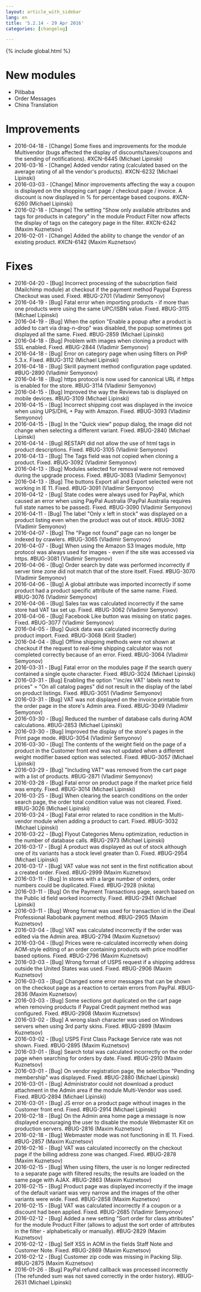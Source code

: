 ```yaml
---
layout: article_with_sidebar
lang: en
title: '5.2.14 - 29 Apr 2016'
categories: [changelog]

---
```


{% include global.html %}

# New modules

*   Pilibaba
*   Order Messages
*   China Translation

# Improvements

*   2016-04-18 - [Change] Some fixes and improvements for the module Multivendor (bugs affected the display of discounts/taxes/coupons and the sending of notifications). #XCN-6445 (Michael Lipinski)
*   2016-03-16 - [Change] Added vendor rating (calculated based on the average rating of all the vendor's products). #XCN-6232 (Michael Lipinski)
*   2016-03-03 - [Change] Minor improvements affecting the way a coupon is displayed on the shopping cart page / checkout page / invoice. A discount is now displayed in % for percentage based coupons. #XCN-6260 (Michael Lipinski)
*   2016-02-18 - [Change] The setting "Show only available attributes and tags for products in category" in the module Product Filter now affects the display of tags on the category page in the filter. #XCN-6242 (Maxim Kuznetsov)
*   2016-02-01 - [Change] Added the ability to change the vendor of an existing product. #XCN-6142 (Maxim Kuznetsov)  

# Fixes

*   2016-04-20 - [Bug] Incorrect processing of the subscription field (Mailchimp module) at checkout if the payment method Paypal Express Checkout was used. Fixed. #BUG-2701 (Vladimir Semyonov)
*   2016-04-19 - [Bug] Fatal error when importing products - if more than one products were using the same UPC/ISBN value. Fixed. #BUG-3115 (Michael Lipinski)
*   2016-04-19 - [Bug] When the option "Enable a popup after a product is added to cart via drag-n-drop" was disabled, the popup sometimes got displayed all the same. Fixed. #BUG-2859 (Michael Lipinski)
*   2016-04-18 - [Bug] Problem with images when cloning a product with SSL enabled. Fixed. #BUG-2844 (Vladimir Semyonov)
*   2016-04-18 - [Bug] Error on category page when using filters on PHP 5.3.x. Fixed. #BUG-3112 (Michael Lipinski)
*   2016-04-18 - [Bug] Skrill payment method configuration page updated. #BUG-2890 (Vladimir Semyonov)
*   2016-04-18 - [Bug] https protocol is now used for canonical URL if https is enabled for the store. #BUG-3114 (Vladimir Semyonov)
*   2016-04-15 - [Bug] Improved the way the Reviews tab is displayed on mobile devices. #BUG-3109 (Michael Lipinski)
*   2016-04-15 - [Bug] Incorrect shipping cost was displayed in the invoice when using UPS/DHL + Pay with Amazon. Fixed. #BUG-3093 (Vladimir Semyonov)
*   2016-04-15 - [Bug] In the "Quick view" popup dialog, the image did not change when selecting a different variant. Fixed. #BUG-2840 (Michael Lipinski)
*   2016-04-14 - [Bug] RESTAPI did not allow the use of html tags in product descriptions. Fixed. #BUG-3105 (Vladimir Semyonov)
*   2016-04-13 - [Bug] The Tags field was not copied when cloning a product. Fixed. #BUG-3092 (Vladimir Semyonov)
*   2016-04-13 - [Bug] Modules selected for removal were not removed during the upgrade process. Fixed. #BUG-3083 (Vladimir Semyonov)
*   2016-04-13 - [Bug] The buttons Export all and Export selected were not working in IE 11\. Fixed. #BUG-3091 (Vladimir Semyonov)
*   2016-04-12 - [Bug] State codes were always used for PayPal, which caused an error when using PayPal Australia (PayPal Australia requires full state names to be passed). Fixed. #BUG-3090 (Vladimir Semyonov)
*   2016-04-11 - [Bug] The label "Only x left in stock" was displayed on a product listing even when the product was out of stock. #BUG-3082 (Vladimir Semyonov)
*   2016-04-07 - [Bug] The "Page not found" page can no longer be indexed by crawlers. #BUG-3065 (Vladimir Semyonov)
*   2016-04-07 - [Bug] When using the Amazon S3 Images module, http protocol was always used for images - even if the site was accessed via https. #BUG-3081 (Vladimir Semyonov)
*   2016-04-06 - [Bug] Order search by date was performed incorrectly if server time zone did not match that of the store itself. Fixed. #BUG-3070 (Vladimir Semyonov)
*   2016-04-06 - [Bug] A global attribute was imported incorrectly if some product had a product specific attribute of the same name. Fixed. #BUG-3076 (Vladimir Semyonov)
*   2016-04-06 - [Bug] Sales tax was calculated incorrectly if the same store had VAT tax set up. Fixed. #BUG-3062 (Vladimir Semyonov)
*   2016-04-06 - [Bug] Facebook Like button was missing on static pages. Fixed. #BUG-3077 (Vladimir Semyonov)
*   2016-04-05 - [Bug] Quick data was calculated incorrectly during product import. Fixed. #BUG-3068 (Kirill Stadler)
*   2016-04-04 - [Bug] Offline shipping methods were not shown at checkout if the request to real-time shipping calculator was not completed correctly because of an error. Fixed. #BUG-3064 (Vladimir Semyonov)
*   2016-03-31 - [Bug] Fatal error on the modules page if the search query contained a single quote character. Fixed. #BUG-3024 (Michael Lipinski)
*   2016-03-31 - [Bug] Enabling the option "'inc/ex VAT' labels next to prices" = "On all catalog pages" did not result in the display of the label on product listings. Fixed. #BUG-3051 (Vladimir Semyonov)
*   2016-03-31 - [Bug] VAT was not displayed on the invoice printable from the order page in the store's Admin area. Fixed. #BUG-3049 (Vladimir Semyonov)
*   2016-03-30 - [Bug] Reduced the number of database calls during AOM calculations. #BUG-2853 (Michael Lipinski)
*   2016-03-30 - [Bug] Improved the display of the store's pages in the Print page mode. #BUG-3054 (Vladimir Semyonov)
*   2016-03-30 - [Bug] The contents of the weight field on the page of a product in the Customer front end was not updated when a different weight modifier based option was selected. Fixed. #BUG-3057 (Michael Lipinski)
*   2016-03-29 - [Bug] "Including VAT" was removed from the cart page with a list of products. #BUG-2871 (Vladimir Semyonov)
*   2016-03-28 - [Bug] Fatal error on product page if the market price field was empty. Fixed. #BUG-3014 (Michael Lipinski)
*   2016-03-25 - [Bug] When clearing the search conditions on the order search page, the order total condition value was not cleared. Fixed. #BUG-3026 (Michael Lipinski)
*   2016-03-24 - [Bug] Fatal error related to race condition in the Multi-vendor module when adding a product to cart. Fixed. #BUG-3032 (Michael Lipinski)
*   2016-03-22 - [Bug] Flyout Categories Menu optimization, reduction in the number of database calls. #BUG-2973 (Michael Lipinski)
*   2016-03-17 - [Bug] A product was displayed as out of stock although one of its variants has a stock level greater than 0\. Fixed. #BUG-2954 (Michael Lipinski)
*   2016-03-17 - [Bug] VAT value was not sent in the first notification about a created order. Fixed. #BUG-2999 (Maxim Kuznetsov)
*   2016-03-11 - [Bug] In stores with a large number of orders, order numbers could be duplicated. Fixed. #BUG-2928 (nikita)
*   2016-03-11 - [Bug] On the Payment Transactions page, search based on the Public id field worked incorrectly. Fixed. #BUG-2941 (Michael Lipinski)
*   2016-03-11 - [Bug] Wrong format was used for transaction id in the iDeal Professional Rabobank payment method. #BUG-2905 (Maxim Kuznetsov)
*   2016-03-04 - [Bug] VAT was calculated incorrectly if the order was edited via the Admin area. #BUG-2794 (Maxim Kuznetsov)
*   2016-03-04 - [Bug] Prices were re-calculated incorrectly when doing AOM-style editing of an order containing products with price modifier based options. Fixed. #BUG-2796 (Maxim Kuznetsov)
*   2016-03-03 - [Bug] Wrong format of USPS request if a shipping address outside the United States was used. Fixed. #BUG-2906 (Maxim Kuznetsov)
*   2016-03-03 - [Bug] Changed some error messages that can be shown on the checkout page as a reaction to certain errors from PayPal. #BUG-2836 (Maxim Kuznetsov)
*   2016-03-03 - [Bug] Some sections got duplicated on the cart page when removing products if Paypal Credit payment method was configured. Fixed. #BUG-2908 (Maxim Kuznetsov)
*   2016-03-02 - [Bug] A wrong slash character was used on Windows servers when using 3rd party skins. Fixed. #BUG-2899 (Maxim Kuznetsov)
*   2016-03-02 - [Bug] USPS First Class Package Service rate was not shown. Fixed. #BUG-2895 (Maxim Kuznetsov)
*   2016-03-01 - [Bug] Search total was calculated incorrectly on the order page when searching for orders by date. Fixed. #BUG-2910 (Maxim Kuznetsov)
*   2016-03-01 - [Bug] On vendor registration page, the selectbox "Pending membership" was displayed. Fixed. #BUG-2880 (Michael Lipinski)
*   2016-03-01 - [Bug] Administrator could not download a product attachment in the Admin area if the module Multi-Vendor was used. Fixed. #BUG-2894 (Michael Lipinski)
*   2016-03-01 - [Bug] JS error on a product page without images in the Customer front end. Fixed. #BUG-2914 (Michael Lipinski)
*   2016-02-18 - [Bug] On the Admin area home page a message is now displayed encouraging the user to disable the module Webmaster Kit on production servers. #BUG-2816 (Maxim Kuznetsov)
*   2016-02-18 - [Bug] Webmaster mode was not functioning in IE 11\. Fixed. #BUG-2857 (Maxim Kuznetsov)
*   2016-02-16 - [Bug] VAT was calculated incorrectly on the checkout page if the billing address zone was changed. Fixed. #BUG-2878 (Maxim Kuznetsov)
*   2016-02-15 - [Bug] When using filters, the user is no longer redirected to a separate page with filtered results; the results are loaded on the same page with AJAX. #BUG-2863 (Maxim Kuznetsov)
*   2016-02-15 - [Bug] Product page was displayed incorrectly if the image of the default variant was very narrow and the images of the other variants were wide. Fixed. #BUG-2858 (Maxim Kuznetsov)
*   2016-02-15 - [Bug] VAT was calculated incorrectly if a coupon or a discount had been applied. Fixed. #BUG-2685 (Vladimir Semyonov)
*   2016-02-12 - [Bug] Added a new setting "Sort order for class attributes" for the module Product Filter (allows to adjust the sort order of attributes in the filter - alphabetically or manually). #BUG-2829 (Maxim Kuznetsov)
*   2016-02-12 - [Bug] Self XSS in AOM in the fields Staff Note and Customer Note. Fixed. #BUG-2869 (Maxim Kuznetsov)
*   2016-02-12 - [Bug] Customer zip code was missing in Packing Slip. #BUG-2875 (Maxim Kuznetsov)
*   2016-01-26 - [Bug] PayPal refund callback was processed incorrectly (The refunded sum was not saved correctly in the order history). #BUG-2631 (Michael Lipinski)